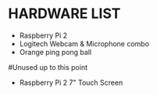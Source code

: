 # HARDWARE LIST
* Raspberry Pi 2
* Logitech Webcam & Microphone combo
* Orange ping pong ball

#Unused up to this point
* Raspberry Pi 2 7" Touch Screen

